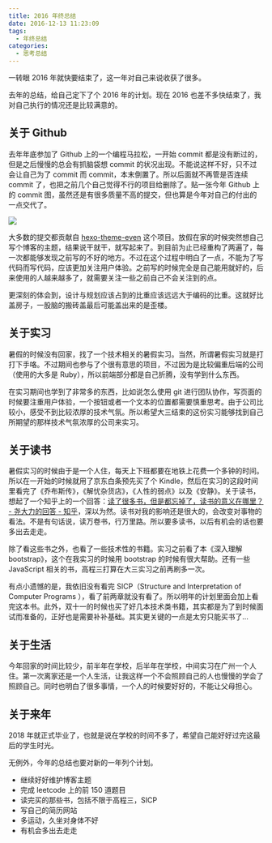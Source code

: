 ```yaml
---
title: 2016 年终总结
date: 2016-12-13 11:23:09
tags:
  - 年终总结
categories:
  - 思考总结
---
```


一转眼 2016 年就快要结束了，这一年对自己来说收获了很多。

去年的总结，给自己定下了个 2016 年的计划。现在 2016 也差不多快结束了，我对自己执行的情况还是比较满意的。

## 关于 Github
去年年底参加了 Github 上的一个编程马拉松，一开始 commit 都是没有断过的，但是之后慢慢的总会有抓脑袋想 commit 的状况出现。不能说这样不好，只不过会让自己为了 commit 而 commit，本末倒置了。所以后面就不再管是否连续 commit 了，也把之前几个自己觉得不行的项目给删除了。贴一张今年 Github 上的 commit 图，虽然还是有很多质量不高的提交，但也算是今年对自己的付出的一点交代了。

![](http://ww3.sinaimg.cn/large/006tNc79gw1faoxzmckraj30kl05i0ui.jpg)

<!--more-->

大多数的提交都贡献自 [hexo-theme-even](https://github.com/ahonn/hexo-theme-even) 这个项目。放假在家的时候突然想自己写个博客的主题，结果说干就干，就写起来了。到目前为止已经重构了两遍了，每一次都能够发现之前写的不好的地方。不过在这个过程中明白了一点，不能为了写代码而写代码，应该更加关注用户体验。之前写的时候完全是自己能用就好的，后来使用的人越来越多了，就需要关注一些之前自己不会关注到的点。

更深刻的体会到，设计与规划应该占到的比重应该远远大于编码的比重。这就好比盖房子，一股脑的搬砖盖最后可能盖出来的是歪楼。

## 关于实习

暑假的时候没有回家，找了一个技术相关的暑假实习。当然，所谓暑假实习就是打打下手咯。不过期间也参与了个很有意思的项目，不过因为是比较偏重后端的公司（使用的大多是 Ruby），所以前端部分都是自己折腾，没有学到什么东西。

在实习期间也学到了非常多的东西，比如说怎么使用 git 进行团队协作，写页面的时候要注重用户体验，一个按钮或者一个文本的位置都需要慎重思考。由于公司比较小，感受不到比较浓厚的技术气氛。所以希望大三结束的这份实习能够找到自己所期望的那样技术气氛浓厚的公司来实习。

## 关于读书

暑假实习的时候由于是一个人住，每天上下班都要在地铁上花费一个多钟的时间。所以在一开始的时候就用了京东白条预先买了个 Kindle，然后在实习的这段时间里看完了《乔布斯传》，《解忧杂货店》，《人性的弱点》以及《安静》。关于读书，想起了一个知乎上的一个回答：[读了很多书，但是都忘掉了，读书的意义在哪里？ - 尧大力的回答 - 知乎](https://www.zhihu.com/question/22456239/answer/45671305)，深以为然。读书对我的影响还是很大的，会改变对事物的看法。不是有句话说，读万卷书，行万里路。所以要多读书，以后有机会的话也要多出去走走。

除了看这些书之外，也看了一些技术性的书籍。实习之前看了本《深入理解 bootstrap》，这个在我实习的时候用 bootstrap 的时候有很大帮助。还有一些 JavaScript 相关的书，高程三打算在大三实习之前再刷多一次。

有点小遗憾的是，我依旧没有看完 SICP（Structure and Interpretation of Computer Programs
），看了前两章就没有看了。所以明年的计划里面会加上看完这本书。此外，双十一的时候也买了好几本技术类书籍，其实都是为了到时候面试而准备的，正好也是需要补补基础。其实更关键的一点是太穷只能买书了...

## 关于生活

今年回家的时间比较少，前半年在学校，后半年在学校，中间实习在广州一个人住。第一次离家还是一个人生活，让我这样一个不会照顾自己的人也慢慢的学会了照顾自己。同时也明白了很多事情，一个人的时候要好好的，不能让父母担心。

## 关于来年

2018 年就正式毕业了，也就是说在学校的时间不多了，希望自己能好好过完这最后的学生时光。

无例外，今年的总结也要对新的一年列个计划。

- 继续好好维护博客主题
- 完成 leetcode 上的前 150 道题目
- 读完买的那些书，包括不限于高程三，SICP
- 写自己的简历网站
- 多运动，久坐对身体不好
- 有机会多出去走走
